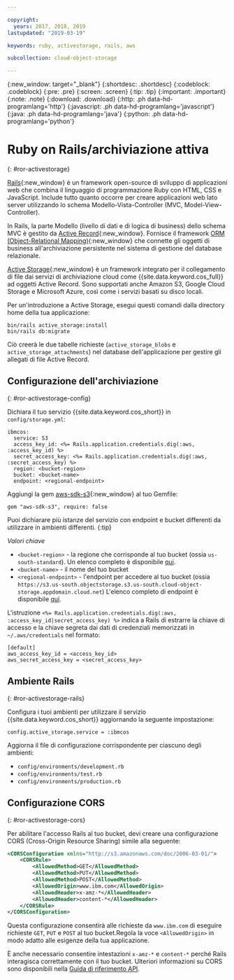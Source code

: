 ```yaml
---

copyright:
  years: 2017, 2018, 2019
lastupdated: "2019-03-19"

keywords: ruby, activestorage, rails, aws

subcollection: cloud-object-storage

---
```

{:new_window: target="_blank"}
{:shortdesc: .shortdesc}
{:codeblock: .codeblock}
{:pre: .pre}
{:screen: .screen}
{:tip: .tip}
{:important: .important}
{:note: .note}
{:download: .download} 
{:http: .ph data-hd-programlang='http'} 
{:javascript: .ph data-hd-programlang='javascript'} 
{:java: .ph data-hd-programlang='java'} 
{:python: .ph data-hd-programlang='python'}

# Ruby on Rails/archiviazione attiva
{: #ror-activestorage}

[Rails](https://guides.rubyonrails.org/getting_started.html){:new_window} è un framework open-source di sviluppo di applicazioni web che combina il linguaggio di programmazione Ruby con HTML, CSS e JavaScript. Include tutto quanto occorre per creare applicazioni web lato server utilizzando lo schema Modello-Vista-Controller (MVC, Model-View-Controller). 

In Rails, la parte Modello (livello di dati e di logica di business) dello schema MVC è gestito da [Active Record](https://guides.rubyonrails.org/active_record_basics.html){:new_window}. Fornisce il framework [ORM (Object-Relational Mapping)](https://en.wikipedia.org/wiki/Object-relational_mapping){:new_window} che connette gli oggetti di business all'archiviazione persistente nel sistema di gestione del database relazionale.

[Active Storage](https://guides.rubyonrails.org/active_storage_overview.html){:new_window} è un framework integrato per il collegamento di file dai servizi di archiviazione cloud come {{site.data.keyword.cos_full}} ad oggetti Active Record. Sono supportati anche Amazon S3, Google Cloud Storage e Microsoft Azure, così come i servizi basati su disco locali.

Per un'introduzione a Active Storage, esegui questi comandi dalla directory home della tua applicazione: 

```
bin/rails active_storage:install
bin/rails db:migrate
```

Ciò creerà le due tabelle richieste (`active_storage_blobs` e `active_storage_attachments`) nel database dell'applicazione per gestire gli allegati di file Active Record. 

## Configurazione dell'archiviazione
{: #ror-activestorage-config}

Dichiara il tuo servizio {{site.data.keyword.cos_short}} in `config/storage.yml`:

```
ibmcos:
  service: S3
  access_key_id: <%= Rails.application.credentials.dig(:aws, :access_key_id) %>
  secret_access_key: <%= Rails.application.credentials.dig(:aws, :secret_access_key) %>
  region: <bucket-region>
  bucket: <bucket-name>
  endpoint: <regional-endpoint>
```

Aggiungi la gem [aws-sdk-s3](https://github.com/aws/aws-sdk-ruby){:new_window} al tuo Gemfile:

```
gem "aws-sdk-s3", require: false
```

Puoi dichiarare più istanze del servizio con endpoint e bucket differenti da utilizzare in ambienti differenti.
{:tip}

*Valori chiave*
* `<bucket-region>` - la regione che corrisponde al tuo bucket (ossia `us-south-standard`). Un elenco completo è disponibile [qui](/docs/services/cloud-object-storage/basics?topic=cloud-object-storage-classes#classes-locationconstraint).
* `<bucket-name>` - il nome del tuo bucket
* `<regional-endpoint>` - l'endpoint per accedere al tuo bucket (ossia `https://s3.us-south.objectstorage.s3.us-south.cloud-object-storage.appdomain.cloud.net`)  L'elenco completo di endpoint è disponibile [qui](/docs/services/cloud-object-storage/basics?topic=cloud-object-storage-endpoints).

L'istruzione `<%= Rails.application.credentials.dig(:aws, :access_key_id|secret_access_key) %>` indica a Rails di estrarre la chiave di accesso e la chiave segreta dai dati di credenziali memorizzati in `~/.aws/credentials` nel formato:

```
[default]
aws_access_key_id = <access_key_id>
aws_secret_access_key = <secret_access_key>
```

## Ambiente Rails
{: #ror-activestorage-rails}

Configura i tuoi ambienti per utilizzare il servizio {{site.data.keyword.cos_short}} aggiornando la seguente impostazione:

```
config.active_storage.service = :ibmcos
```

Aggiorna il file di configurazione corrispondente per ciascuno degli ambienti:

 * `config/environments/development.rb`
 * `config/environments/test.rb`
 * `config/environments/production.rb`


## Configurazione CORS
{: #ror-activestorage-cors}

Per abilitare l'accesso Rails al tuo bucket, devi creare una configurazione CORS (Cross-Origin Resource Sharing) simile alla seguente:

```xml
<CORSConfiguration xmlns="http://s3.amazonaws.com/doc/2006-03-01/">
    <CORSRule>
        <AllowedMethod>GET</AllowedMethod>
        <AllowedMethod>PUT</AllowedMethod>
        <AllowedMethod>POST</AllowedMethod>
        <AllowedOrigin>www.ibm.com</AllowedOrigin>
        <AllowedHeader>x-amz-*</AllowedHeader>
        <AllowedHeader>content-*</AllowedHeader>
    </CORSRule>
</CORSConfiguration>
```

Questa configurazione consentirà alle richieste da `www.ibm.com` di eseguire richieste `GET`, `PUT` e `POST` al tuo bucket.Regola la voce `<AllowedOrigin>` in modo adatto alle esigenze della tua applicazione. 

È anche necessario consentire intestazioni `x-amz-*` e `content-*` perché Rails interagisca correttamente con il tuo bucket. Ulteriori informazioni su CORS sono disponibili nella [Guida di riferimento API](/docs/services/cloud-object-storage/api-reference?topic=cloud-object-storage-compatibility-api-bucket-operations#create-a-cross-origin-resource-sharing-configuration-for-a-bucket).
